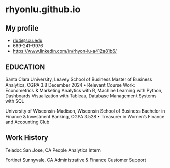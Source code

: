 # rhyonlu.github.io

## My profile
- rlu4@scu.edu
- 669-241-9976
- https://www.linkedin.com/in/rhyon-lu-a412a81b6/


## EDUCATION
Santa Clara University, Leavey School of Business
Master of Business Analytics, CGPA 3.8 December 2024
• Relevant Course Work: Econometrics & Marketing Analytics with R, Machine Learning with Python, Dashboards
Visualization with Tableau, Database Management Systems with SQL

University of Wisconsin-Madison, Wisconsin School of Business
Bachelor in Finance & Investment Banking, CGPA 3.528
• Treasurer in Women’s Finance and Accounting Club

## Work History 
Teladoc San Jose, CA
People Analytics Intern

Fortinet Sunnyvale, CA
Administrative & Finance Customer Support


